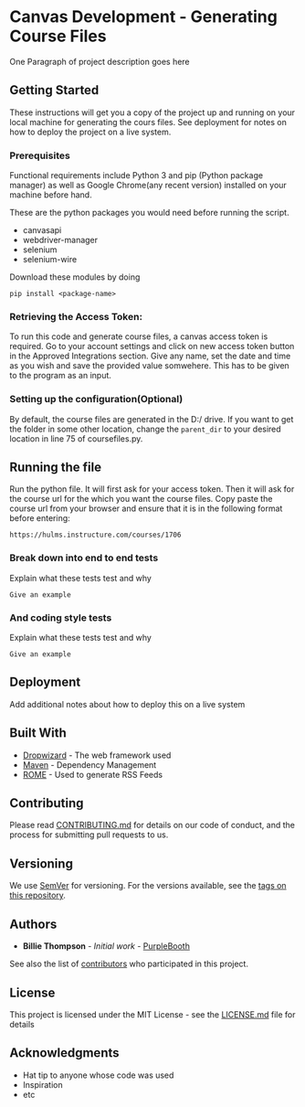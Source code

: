 # Canvas Development - Generating Course Files

One Paragraph of project description goes here

## Getting Started

These instructions will get you a copy of the project up and running on your local machine for generating the cours files. See deployment for notes on how to deploy the project on a live system.

### Prerequisites

Functional requirements include Python 3 and pip (Python package manager) as well as Google Chrome(any recent version) installed on your machine before hand. 

These are the python packages you would need before running the script.
- canvasapi
- webdriver-manager
- selenium
- selenium-wire

Download these modules by doing
```
pip install <package-name>
```

### Retrieving the Access Token:
To run this code and generate course files, a canvas access token is required. Go to your account settings and click on new access token button in the Approved Integrations section. Give any name, set the date and time as you wish and save the provided value somwehere. This has to be given to the program as an input.

### Setting up the configuration(Optional)

By default, the course files are generated in the D:/ drive. If you want to get the folder in some other location, change the ```parent_dir``` to your desired location in line 75 of coursefiles.py.


## Running the file

Run the python file. It will first ask for your access token. Then it will ask for the course url for the which you want the course files. Copy paste the course url from your browser and ensure that it is in the following format before entering:
```
https://hulms.instructure.com/courses/1706
```

### Break down into end to end tests

Explain what these tests test and why

```
Give an example
```

### And coding style tests

Explain what these tests test and why

```
Give an example
```

## Deployment

Add additional notes about how to deploy this on a live system

## Built With

* [Dropwizard](http://www.dropwizard.io/1.0.2/docs/) - The web framework used
* [Maven](https://maven.apache.org/) - Dependency Management
* [ROME](https://rometools.github.io/rome/) - Used to generate RSS Feeds

## Contributing

Please read [CONTRIBUTING.md](https://gist.github.com/PurpleBooth/b24679402957c63ec426) for details on our code of conduct, and the process for submitting pull requests to us.

## Versioning

We use [SemVer](http://semver.org/) for versioning. For the versions available, see the [tags on this repository](https://github.com/your/project/tags). 

## Authors

* **Billie Thompson** - *Initial work* - [PurpleBooth](https://github.com/PurpleBooth)

See also the list of [contributors](https://github.com/your/project/contributors) who participated in this project.

## License

This project is licensed under the MIT License - see the [LICENSE.md](LICENSE.md) file for details

## Acknowledgments

* Hat tip to anyone whose code was used
* Inspiration
* etc